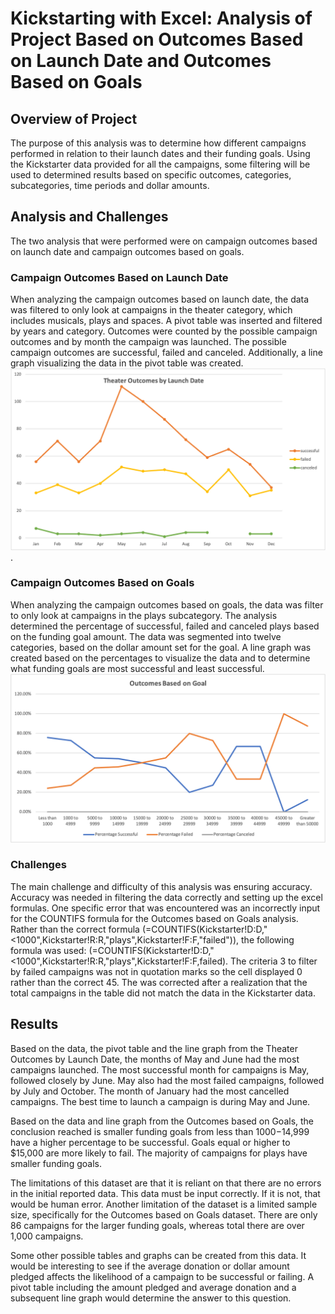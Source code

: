# Kickstarting with Excel: Analysis of Project Based on Outcomes Based on Launch Date and Outcomes Based on Goals 
## Overview of Project
The purpose of this analysis was to determine how different campaigns performed in relation to their launch dates and their funding goals. Using the Kickstarter data provided for all the campaigns, some filtering will be used to determined results based on specific outcomes, categories, subcategories, time periods and dollar amounts. 
## Analysis and Challenges
The two analysis that were performed were on campaign outcomes based on launch date and campaign outcomes based on goals.
### Campaign Outcomes Based on Launch Date
When analyzing the campaign outcomes based on launch date, the data was filtered to only look at campaigns in the theater category, which includes musicals, plays and spaces. A pivot table was inserted and filtered by years and category. Outcomes were counted by the possible campaign outcomes and by month the campaign was launched. The possible campaign outcomes are successful, failed and canceled. Additionally, a line graph visualizing the data in the pivot table was created. ![This is an image](Resources/Theater_Outcomes_vs_Launch.png). 
### Campaign Outcomes Based on Goals 
When analyzing the campaign outcomes based on goals, the data was filter to only look at campaigns in the plays subcategory. The analysis determined the percentage of successful, failed and canceled plays based on the funding goal amount. The data was segmented into twelve categories, based on the dollar amount set for the goal. A line graph was created based on the percentages to visualize the data and to determine what funding goals are most successful and least successful. ![This is an image](Resources/Outcomes_vs_Goals.png)
### Challenges
The main challenge and difficulty of this analysis was ensuring accuracy. Accuracy was needed in filtering the data correctly and setting up the excel formulas. One specific error that was encountered was an incorrectly input for the COUNTIFS formula for the Outcomes based on Goals analysis. Rather than the correct formula (=COUNTIFS(Kickstarter!D:D,"<1000",Kickstarter!R:R,"plays",Kickstarter!F:F,"failed")), the following formula was used: (=COUNTIFS(Kickstarter!D:D,"<1000",Kickstarter!R:R,"plays",Kickstarter!F:F,failed). The criteria 3 to filter by failed campaigns was not in quotation marks so the cell displayed 0 rather than the correct 45. The was corrected after a realization that the total campaigns in the table did not match the data in the Kickstarter data. 
## Results
Based on the data, the pivot table and the line graph from the Theater Outcomes by Launch Date, the months of May and June had the most campaigns launched. The most successful month for campaigns is May, followed closely by June. May also had the most failed campaigns, followed by July and October. The month of January had the most cancelled campaigns. The best time to launch a campaign is during May and June.

Based on the data and line graph from the Outcomes based on Goals, the conclusion reached is smaller funding goals from less than $1000-$14,999 have a higher percentage to be successful. Goals equal or higher to $15,000 are more likely to fail. The majority of campaigns for plays have smaller funding goals. 

The limitations of this dataset are that it is reliant on that there are no errors in the initial reported data. This data must be input correctly. If it is not, that would be human error. Another limitation of the dataset is a limited sample size, specifically for the Outcomes based on Goals dataset. There are only 86 campaigns for the larger funding goals, whereas total there are over 1,000 campaigns. 

Some other possible tables and graphs can be created from this data. It would be interesting to see if the average donation or dollar amount pledged affects the likelihood of a campaign to be successful or failing. A pivot table including the amount pledged and average donation and a subsequent line graph would determine the answer to this question. 
